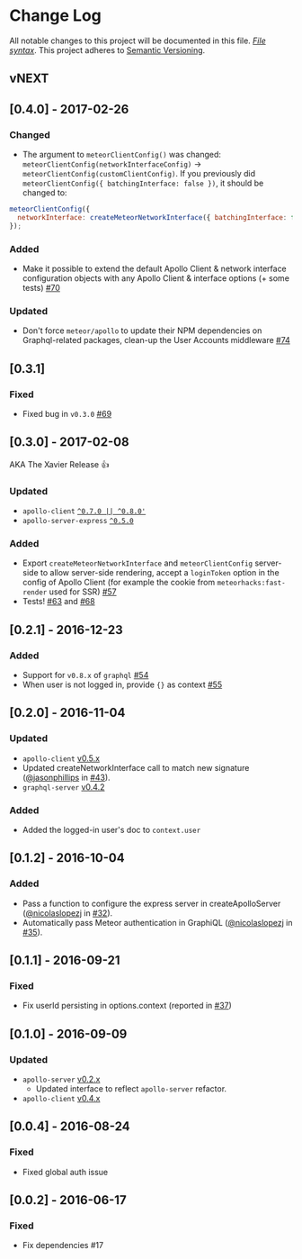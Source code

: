 # Change Log
All notable changes to this project will be documented in this file. [*File syntax*](http://keepachangelog.com/).
This project adheres to [Semantic Versioning](http://semver.org/).

## vNEXT

## [0.4.0] - 2017-02-26
### Changed

- The argument to `meteorClientConfig()` was changed: `meteorClientConfig(networkInterfaceConfig)` -> `meteorClientConfig(customClientConfig)`. If you previously did `meteorClientConfig({ batchingInterface: false })`, it should be changed to:

```js
meteorClientConfig({
  networkInterface: createMeteorNetworkInterface({ batchingInterface: false })
});
```

### Added

-  Make it possible to extend the default Apollo Client & network interface configuration objects with any Apollo Client & interface options (+ some tests) [#70](https://github.com/apollographql/meteor-integration/pull/70)

### Updated

- Don't force `meteor/apollo` to update their NPM dependencies on Graphql-related packages, clean-up the User Accounts middleware [#74](https://github.com/apollographql/meteor-integration/pull/74)

## [0.3.1]
### Fixed

- Fixed bug in `v0.3.0` [#69](https://github.com/apollographql/meteor-integration/issues/69)

## [0.3.0] - 2017-02-08
AKA The Xavier Release 👍

### Updated

- `apollo-client` [`^0.7.0 || ^0.8.0'`](https://github.com/apollographql/apollo-client/blob/master/CHANGELOG.md#080)
- `apollo-server-express` [`^0.5.0`](https://github.com/apollographql/graphql-server/blob/master/CHANGELOG.md#v050)

### Added

- Export `createMeteorNetworkInterface` and `meteorClientConfig` server-side to allow server-side rendering, accept a `loginToken` option in the config of Apollo Client (for example the cookie from `meteorhacks:fast-render` used for SSR) [#57](https://github.com/apollostack/meteor-integration/pull/57)
- Tests! [#63](https://github.com/apollographql/meteor-integration/pull/63) and [#68](https://github.com/apollographql/meteor-integration/pull/68)

## [0.2.1] - 2016-12-23
### Added

- Support for `v0.8.x` of `graphql` [#54](https://github.com/apollostack/meteor-integration/pull/54)
- When user is not logged in, provide `{}` as context [#55](https://github.com/apollostack/meteor-integration/pull/55)

## [0.2.0] - 2016-11-04
### Updated

- `apollo-client` [v0.5.x](https://github.com/apollostack/apollo-client/blob/master/CHANGELOG.md#v050)
- Updated createNetworkInterface call to match new signature ([@jasonphillips](https://github.com/jasonphillips) in [#43](https://github.com/apollostack/meteor-integration/pull/43)).
- `graphql-server` [v0.4.2](https://github.com/apollostack/graphql-server/blob/master/CHANGELOG.md#v042)

### Added

- Added the logged-in user's doc to `context.user`

## [0.1.2] - 2016-10-04
### Added

- Pass a function to configure the express server in createApolloServer ([@nicolaslopezj](https://github.com/nicolaslopezj) in [#32](https://github.com/apollostack/meteor-integration/pull/32)).
- Automatically pass Meteor authentication in GraphiQL ([@nicolaslopezj](https://github.com/nicolaslopezj) in [#35](https://github.com/apollostack/meteor-integration/pull/35)).

## [0.1.1] - 2016-09-21
### Fixed

- Fix userId persisting in options.context (reported in [#37](https://github.com/apollostack/meteor-integration/pull/37))

## [0.1.0] - 2016-09-09
### Updated

- `apollo-server` [v0.2.x](https://github.com/apollostack/apollo-server/blob/cc15ebfb1c9637989e09976c8416b4fd5c2b6728/CHANGELOG.md)
  - Updated interface to reflect `apollo-server` refactor.
- `apollo-client` [v0.4.x](https://github.com/apollostack/apollo-client/blob/master/CHANGELOG.md#v040)

## [0.0.4] - 2016-08-24
### Fixed

- Fixed global auth issue

## [0.0.2] - 2016-06-17
### Fixed

- Fix dependencies #17
